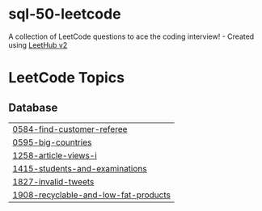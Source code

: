 # sql-50-leetcode
A collection of LeetCode questions to ace the coding interview! - Created using [LeetHub v2](https://github.com/arunbhardwaj/LeetHub-2.0)

<!---LeetCode Topics Start-->
# LeetCode Topics
## Database
|  |
| ------- |
| [0584-find-customer-referee](https://github.com/nadeenahmed/sql-50-leetcode/tree/master/0584-find-customer-referee) |
| [0595-big-countries](https://github.com/nadeenahmed/sql-50-leetcode/tree/master/0595-big-countries) |
| [1258-article-views-i](https://github.com/nadeenahmed/sql-50-leetcode/tree/master/1258-article-views-i) |
| [1415-students-and-examinations](https://github.com/nadeenahmed/sql-50-leetcode/tree/master/1415-students-and-examinations) |
| [1827-invalid-tweets](https://github.com/nadeenahmed/sql-50-leetcode/tree/master/1827-invalid-tweets) |
| [1908-recyclable-and-low-fat-products](https://github.com/nadeenahmed/sql-50-leetcode/tree/master/1908-recyclable-and-low-fat-products) |
<!---LeetCode Topics End-->